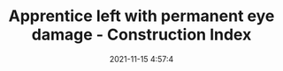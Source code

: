 ---
"title": "Apprentice left with permanent eye damage - Construction Index"
"date": "2021-11-15 4:57:4"
"feed_name": "GOOGLENEWSCONSTRUCTION"
"feed_website": "https://news.google.com/search?q=construction%2Bincident&hl=en-US&gl=US&ceid=US:en"
"feed_rss": "https://news.google.com/rss/search?q=construction%2Bincident&hl=en-US&gl=US&ceid=US:en"
"link": "https://www.theconstructionindex.co.uk/news/view/apprentice-left-with-permanent-eye-damage"
"source": "{'href': 'https://www.theconstructionindex.co.uk', 'title': 'Construction Index'}"
"file": "_posts/2021-1-1-eb483766bbefe3fd70127328e31f030fb5a54831.md"
"accident": "0"
"drilling": "0"
"dead": "0"
"injured": "0"
"arrested": "0"
"place": "unknown place"
"where": "unknown site"
"causes": "unknown"
"place_uri": "unknown place"
---